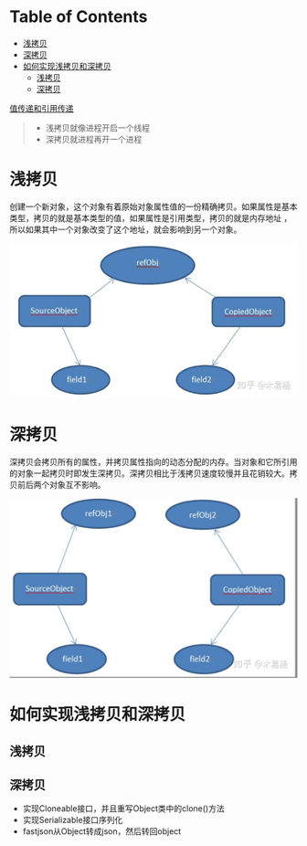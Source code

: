 # Table of Contents

* [浅拷贝](#浅拷贝)
* [深拷贝](#深拷贝)
* [如何实现浅拷贝和深拷贝](#如何实现浅拷贝和深拷贝)
  * [浅拷贝](#浅拷贝-1)
  * [深拷贝](#深拷贝-1)


[值传递和引用传递](值传递和引用传递.md)

> + 浅拷贝就像进程开启一个线程 
> + 深拷贝就进程再开一个进程

# 浅拷贝

创建一个新对象，这个对象有着原始对象属性值的一份精确拷贝。如果属性是基本类型，拷贝的就是基本类型的值，如果属性是引用类型，拷贝的就是内存地址 ，所以如果其中一个对象改变了这个地址，就会影响到另一个对象。

![image-20211223172522483](images/image-20211223172522483.png)





# 深拷贝

深拷贝会拷贝所有的属性，并拷贝属性指向的动态分配的内存。当对象和它所引用的对象一起拷贝时即发生深拷贝。深拷贝相比于浅拷贝速度较慢并且花销较大。拷贝前后两个对象互不影响。

![image-20211223172552316](images/image-20211223172552316.png)





# 如何实现浅拷贝和深拷贝

## 浅拷贝

## 深拷贝

+ 实现Cloneable接口，并且重写Object类中的clone()方法
+ 实现Serializable接口序列化
+ fastjson从Object转成json，然后转回object

